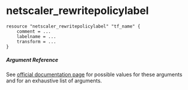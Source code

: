 # netscaler_rewritepolicylabel

```
resource "netscaler_rewritepolicylabel" "tf_name" {
    comment = ...
    labelname = ...
    transform = ...
}
```

##### Argument Reference

See [official documentation page](https://developer-docs.citrix.com/projects/netscaler-nitro-api/en/11.0/configuration/rewrite/rewritepolicylabel/rewritepolicylabel/) for possible values for these arguments and for an exhaustive list of arguments.

